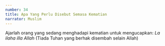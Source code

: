 ```yaml
---
number: 34
title: Apa Yang Perlu Disebut Semasa Kematian
narrator: Muslim
---
```


Ajarlah orang yang sedang menghadapi kematian untuk mengucapkan: *La ilaha illa Allah* (Tiada Tuhan yang berhak disembah selain Allah)
